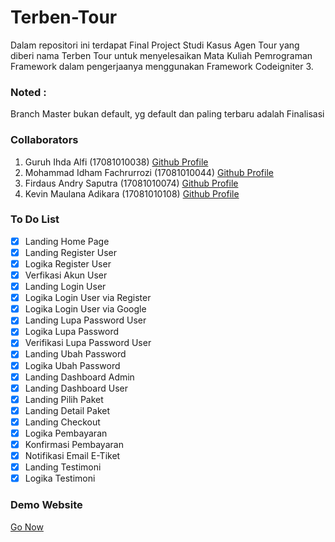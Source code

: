 # Terben-Tour
Dalam repositori ini terdapat Final Project Studi Kasus Agen Tour yang diberi nama Terben Tour untuk menyelesaikan Mata Kuliah Pemrograman Framework dalam pengerjaanya menggunakan Framework Codeigniter 3. 

### Noted :
Branch Master bukan default, yg default dan paling terbaru adalah Finalisasi

### Collaborators

1. Guruh Ihda Alfi            (17081010038) [Github Profile](https://github.com/guruhalfi)
2. Mohammad Idham Fachrurrozi (17081010044) [Github Profile](github.com/idhamozi)
3. Firdaus Andry Saputra      (17081010074) [Github Profile](https://github.com/andresaputra74)
4. Kevin Maulana Adikara      (17081010108) [Github Profile](-)

### To Do List

- [x] Landing Home Page
- [x] Landing Register User
- [x] Logika Register User
- [x] Verfikasi Akun User  
- [x] Landing Login User 
- [x] Logika Login User via Register
- [x] Logika Login User via Google
- [x] Landing Lupa Password User
- [x] Logika Lupa Password
- [x] Verifikasi Lupa Password User
- [x] Landing Ubah Password
- [x] Logika Ubah Password
- [x] Landing Dashboard Admin
- [x] Landing Dashboard User
- [x] Landing Pilih Paket
- [x] Landing Detail Paket
- [x] Landing Checkout
- [x] Logika Pembayaran
- [x] Konfirmasi Pembayaran 
- [x] Notifikasi Email E-Tiket
- [x] Landing Testimoni
- [x] Logika Testimoni

### Demo Website

[Go Now](http://terben-tour.pmh.web.id/)

